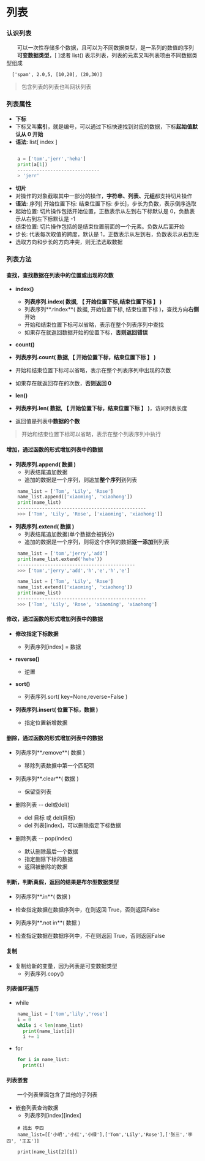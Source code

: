 # 列表
### 认识列表
&emsp;&emsp;可以一次性存储多个数据，且可以为不同数据类型，是一系列的数值的序列
&emsp;&emsp;**可变数据类型**，[ ]或者 list() 表示列表，列表的元素又叫列表项由不同数据类型组成

```
  ['spam', 2.0,5, [10,20], (20,30)]
```

> 包含列表的列表也叫网状列表


### 列表属性
*  **下标**
 * 下标又叫**索引**，就是编号，可以通过下标快速找到对应的数据，下标**起始值默认从 0 开始** 
 * **语法:** list[ index ]


```python 

    a = ['tom','jerr','heha']
    print(a[1])
    ------------------------------
    > 'jerr'

```


*  **切片**
 * 对操作的对象截取其中一部分的操作，**字符串、列表、元组**都支持切片操作
 * **语法:** 序列[ 开始位置下标: 结束位置下标: 步长]，步长为负数，表示倒序选取
 * 起始位置: 切片操作包括开始位置，正数表示从左到右下标默认是 0，负数表示从右到左下标默认是 -1
 * 结束位置: 切片操作包括的是结束位置前面的一个元素。负数从后面开始
 * 步长: 代表每次取值的跨度，默认是 1，正数表示从左到右，负数表示从右到左
 * 选取方向和步长的方向冲突，则无法选取数据


### 列表方法 

#### 查找，查找数据在列表中的位置或出现的次数
* **index()** 
  *  **列表序列.index( 数据, 【 开始位置下标,结束位置下标 】 )**
  *  列表序列**.rindex**( 数据, 开始位置下标, 结束位置下标  )，查找方向**右侧**开始
  *  开始和结束位置下标可以省略，表示在整个列表序列中查找
  *  如果存在就返回数据开始的位置下标，**否则返回错误** 
  
  
*  **count()**
  * **列表序列.count( 数据,【 开始位置下标，结束位置下标 】 )**
  *  开始和结束位置下标可以省略，表示在整个列表序列中出现的次数
  *  如果存在就返回存在的次数，**否则返回 0**
  
  
*  **len()**
  * **列表序列.len( 数据, 【 开始位置下标，结束位置下标 】 )**，访问列表长度
  *  返回值是列表中**数据的个数**

> 开始和结束位置下标可以省略，表示在整个列表序列中执行


#### 增加，通过函数的形式增加列表中的数据

* **列表序列.append( 数据 )**
  *  列表结尾追加数据
  *  追加的数据是一个序列，则追加**整个序列**到列表
  

```python
    name_list = ['Tom', 'Lily', 'Rose']
    name_list.append(['xiaoming', 'xiaohong'])
    print(name_list)
    -----------------------------------------------
    >>> ['Tom', 'Lily', 'Rose', ['xiaoming', 'xiaohong']]

```



* **列表序列.extend( 数据 )**
  *  列表结尾追加数据(单个数据会被拆分)
  *  追加的数据是一个序列，则将这个序列的数据**逐一添加**到列表


```python
    name_list = ['tom','jerry','add']
    print(name_list.extend('hehe'))
    -------------------------------------------
    >>> ['tom','jerry','add','h','e','h','e']

```



```python
    name_list = ['Tom', 'Lily', 'Rose']
    name_list.extend(['xiaoming', 'xiaohong'])
    print(name_list)
    -----------------------------------------------
    >>> ['Tom', 'Lily', 'Rose', 'xiaoming', 'xiaohong'] 

```



#### 修改，通过函数的形式增加列表中的数据

* **修改指定下标数据**
  *  列表序列[index] = 数据


* **reverse()**
  *  逆置


* **sort()**
  *  列表序列.sort( key=None,reverse=False )
  
  
* **列表序列.insert( 位置下标，数据 )**
  * 指定位置新增数据
  


#### 删除，通过函数的形式增加列表中的数据

* 列表序列**.remove**( 数据 )
  * 移除列表数据中第一个匹配项


* 列表序列**.clear**( 数据 )
  * 保留空列表
  

* 删除列表 -- del或del()
  * del 目标 或 del(目标)
  * del 列表[index]，可以删除指定下标数据
  
  
* 删除列表 -- pop(index)
  * 默认删除最后一个数据
  * 指定删除下标的数据
  * 返回被删除的数据


#### 判断，判断真假，返回的结果是布尔型数据类型

*  列表序列**.in**( 数据 )
  *  检查指定数据在数据序列中，在则返回 True，否则返回False
  

*  列表序列**.not in**( 数据 )
  *  检查指定数据在数据序列中，不在则返回 True，否则返回False


#### 复制

* 复制给新的变量，因为列表是可变数据类型
  *  列表序列.copy()



#### 列表循环遍历

* while


```python
    name_list = ['tom','lily','rose']
    i = 0
    while i < len(name_list)
      print(name_list[i])
      i += 1

```

* for

```python
    for i in name_list:
      print(i)

```


#### 列表嵌套
&emsp;&emsp;一个列表里面包含了其他的子列表

* 嵌套列表查询数据
  *  列表序列[index][index] 
  


```
    # 找出 李四
    name_list=[['小明','小红','小绿'],['Tom','Lily','Rose'],['张三','李四', '王五']]
    
    print(name_list[2][1])
```

































